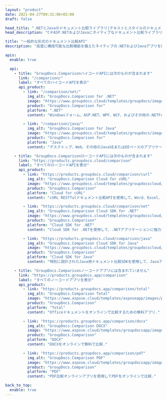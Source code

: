 ```yaml
---
layout: "product"
date: 2021-04-27T09:31:06+03:00
draft: false

head_title: ".NETとJavaのドキュメント比較ライブラリ|テキストとスタイルのドキュメントを比較する"
head_description: "C＃ASP.NETおよびJavaにネイティブなドキュメント比較ライブラリ。スタイルとコンテンツの違いを比較して、サポートされている形式の比較されたファイル間の変更を特定します."

title: "一般的な形式のドキュメント比較API"
description: "高度に構成可能な比較機能を備えたネイティブの.NETおよびJavaアプリを開発します。類似のドキュメント形式間でコンテンツとテキストスタイルを比較する."

apis:
  enable: true

  api:
    - title: "GroupDocs.ComparisonハイコードAPIには次のものが含まれます"
      link: "/comparison/"
      label: "すべてのハイコードAPIを表示"
      api_product:
        - link: "/comparison/net/"
          img_alt: "GroupDocs.Comparison for .NET"
          image: "https://www.groupdocs.cloud/templates/groupdocs/images/product-logos/groupdocs-comparison-net.png"
          product: "GroupDocs.Comparison for"
          platform: ".NET"
          content: "Windowsフォーム、ASP.NET、WPF、WCF、およびその他の.NETFrameworkベースのアプリケーション用のネイティブ.NETAPI."

        - link: "/comparison/java/"
          img_alt: "GroupDocs.Comparison for Java"
          image: "https://www.groupdocs.cloud/templates/groupdocs/images/product-logos/groupdocs-comparison-java.png"
          product: "GroupDocs.Comparison for"
          platform: "Java"
          content: "デスクトップ、Web、その他のJavaSEまたはEEベースのアプリケーション用のネイティブJavaAPI."

    - title: "GroupDocs.ComparisonローコードAPIには次のものが含まれます"
      link: "https://products.groupdocs.cloud/comparison"
      label: "すべてのローコードAPIを表示"
      api_product:
        - link: "https://products.groupdocs.cloud/comparison/curl"
          img_alt: "GroupDocs.Comparison Cloud for cURL"
          image: "https://www.groupdocs.cloud/templates/groupdocscloud/images/sdk/272x272/groupdocs_comparison-for-curl.png"
          product: "GroupDocs.Comparison"
          platform: "Cloud for cURL"
          content: "cURL RESTfulドキュメント比較APIを使用して、Word、Excel、PowerPoint、およびその他の一般的なファイル形式を比較します."

        - link: "https://products.groupdocs.cloud/comparison/net"
          img_alt: "GroupDocs.Comparison Cloud SDK for .NET"
          image: "https://www.groupdocs.cloud/templates/groupdocscloud/images/sdk/272x272/groupdocs_comparison-for-net.png"
          product: "GroupDocs.Comparison"
          platform: "Cloud SDK for .NET"
          content: "Cloud SDK for .NETを使用して、.NETアプリケーションに強力なドキュメント比較機能を追加します。 DOCX、XLSX、PPTXなどを比較する."

        - link: "https://products.groupdocs.cloud/comparison/java"
          img_alt: "GroupDocs.Comparison Cloud SDK for Java"
          image: "https://www.groupdocs.cloud/templates/groupdocscloud/images/sdk/272x272/groupdocs_comparison-for-java.png"
          product: "GroupDocs.Comparison"
          platform: "Cloud SDK for Java"
          content: "特別に設計されたJava用ドキュメント比較SDKを使用して、Javaアプリケーションに忠実度の高いドキュメント比較機能を追加します."

    - title: "GroupDocs.Comparisonノーコードアプリには含まれていません"
      link: "https://products.groupdocs.app/comparison"
      label: "すべてのノーコードアプリを表示"
      api_product:
        - link: "https://products.groupdocs.app/comparison/total"
          img_alt: "GroupDocs.Comparison Total"
          image: "https://www.aspose.cloud/templates/asposeapp/images/products/logo/aspose_comparison-app.png"
          product: "GroupDocs.Comparison"
          platform: "Total"
          content: "Officeドキュメントをオンラインで比較するための無料アプリ."

        - link: "https://products.groupdocs.app/comparison/docx"
          img_alt: "GroupDocs.Comparison DOCX"
          image: "https://www.aspose.cloud/templates/groupdocsapp/images/products/logo/groupdocs_words-app.png"
          product: "GroupDocs.Comparison"
          platform: "DOCX"
          content: "DOCXをオンラインで無料で比較."

        - link: "https://products.groupdocs.app/comparison/pdf"
          img_alt: "GroupDocs.Comparison PDF"
          image: "https://www.aspose.cloud/templates/groupdocsapp/images/products/logo/groupdocs_pdf-app.png"
          product: "GroupDocs.Comparison"
          platform: "PDF"
          content: "PDF比較オンラインアプリを使用してPDFをオンラインで比較."

back_to_top:
  enable: true
---
```

